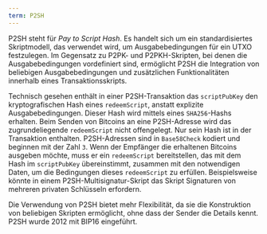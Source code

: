 ```yaml
---
term: P2SH
---
```


P2SH steht für *Pay to Script Hash*. Es handelt sich um ein standardisiertes Skriptmodell, das verwendet wird, um Ausgabebedingungen für ein UTXO festzulegen. Im Gegensatz zu P2PK- und P2PKH-Skripten, bei denen die Ausgabebedingungen vordefiniert sind, ermöglicht P2SH die Integration von beliebigen Ausgabebedingungen und zusätzlichen Funktionalitäten innerhalb eines Transaktionsskripts.

Technisch gesehen enthält in einer P2SH-Transaktion das `scriptPubKey` den kryptografischen Hash eines `redeemScript`, anstatt explizite Ausgabebedingungen. Dieser Hash wird mittels eines `SHA256`-Hashs erhalten. Beim Senden von Bitcoins an eine P2SH-Adresse wird das zugrundeliegende `redeemScript` nicht offengelegt. Nur sein Hash ist in der Transaktion enthalten. P2SH-Adressen sind in `Base58Check` kodiert und beginnen mit der Zahl `3`. Wenn der Empfänger die erhaltenen Bitcoins ausgeben möchte, muss er ein `redeemScript` bereitstellen, das mit dem Hash im `scriptPubKey` übereinstimmt, zusammen mit den notwendigen Daten, um die Bedingungen dieses `redeemScript` zu erfüllen. Beispielsweise könnte in einem P2SH-Multisignatur-Skript das Skript Signaturen von mehreren privaten Schlüsseln erfordern.

Die Verwendung von P2SH bietet mehr Flexibilität, da sie die Konstruktion von beliebigen Skripten ermöglicht, ohne dass der Sender die Details kennt. P2SH wurde 2012 mit BIP16 eingeführt.